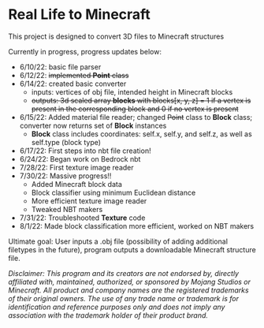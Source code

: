 # Real Life to Minecraft
This project is designed to convert 3D files to Minecraft structures

Currently in progress, progress updates below:

- 6/10/22: basic file parser
- 6/12/22: ~~implemented **Point** class~~
- 6/14/22: created basic converter
  - inputs: vertices of obj file, intended height in Minecraft blocks
  - ~~outputs: 3d scaled array **blocks** with blocks[x, y, z] = 1 if a vertex is present in the corresponding block and 0 if no vertex is present~~
- 6/15/22: Added material file reader; changed ~~Point~~ class to **Block** class; converter now returns set of **Block** instances
  - **Block** class includes coordinates: self.x, self.y, and self.z, as well as self.type (block type)      
- 6/17/22: First steps into nbt file creation!
- 6/24/22: Began work on Bedrock nbt
- 7/28/22: First texture image reader
- 7/30/22: Massive progress!!
  - Added Minecraft block data
  - Block classifier using minimum Euclidean distance
  - More efficient texture image reader
  - Tweaked NBT makers
- 7/31/22: Troubleshooted **Texture** code
- 8/1/22: Made block classification more efficient, worked on NBT makers

Ultimate goal: User inputs a .obj file (possibility of adding additional filetypes in the future), program outputs a downloadable Minecraft structure file.

*Disclaimer: This program and its creators are not endorsed by, directly affiliated with, maintained, authorized, or sponsored by Mojang Studios or Minecraft. All product and company names are the registered trademarks of their original owners. The use of any trade name or trademark is for identification and reference purposes only and does not imply any association with the trademark holder of their product brand.*
